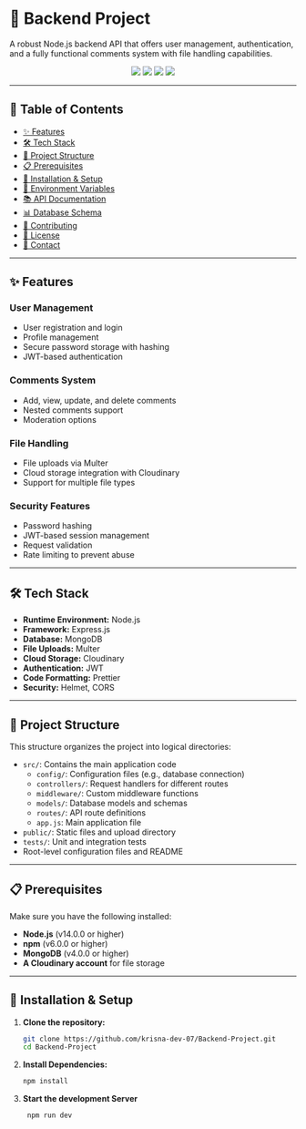 # 🚀 Backend Project

A robust Node.js backend API that offers user management, authentication, and a fully functional comments system with file handling capabilities.

<div align="center">
  <img src="https://img.shields.io/badge/Node.js-339933?style=for-the-badge&logo=node.js&logoColor=white" />
  <img src="https://img.shields.io/badge/Express.js-000000?style=for-the-badge&logo=express&logoColor=white" />
  <img src="https://img.shields.io/badge/MongoDB-47A248?style=for-the-badge&logo=mongodb&logoColor=white" />
  <img src="https://img.shields.io/badge/JavaScript-F7DF1E?style=for-the-badge&logo=javascript&logoColor=black" />
</div>

---

## 📑 Table of Contents

- [✨ Features](#✨-features)
- [🛠 Tech Stack](#🛠-tech-stack)
- [📁 Project Structure](#📁-project-structure)
- [📋 Prerequisites](#📋-prerequisites)
- [🚀 Installation & Setup](#🚀-installation--setup)
- [🔐 Environment Variables](#🔐-environment-variables)
- [📚 API Documentation](#📚-api-documentation)
- [📊 Database Schema](#📊-database-schema)
- [🤝 Contributing](#🤝-contributing)
- [📄 License](#📄-license)
- [📧 Contact](#📧-contact)

---

## ✨ Features

### User Management
- User registration and login
- Profile management
- Secure password storage with hashing
- JWT-based authentication

### Comments System
- Add, view, update, and delete comments
- Nested comments support
- Moderation options

### File Handling
- File uploads via Multer
- Cloud storage integration with Cloudinary
- Support for multiple file types

### Security Features
- Password hashing
- JWT-based session management
- Request validation
- Rate limiting to prevent abuse

---

## 🛠 Tech Stack

- **Runtime Environment:** Node.js
- **Framework:** Express.js
- **Database:** MongoDB
- **File Uploads:** Multer
- **Cloud Storage:** Cloudinary
- **Authentication:** JWT
- **Code Formatting:** Prettier
- **Security:** Helmet, CORS

---

## 📁 Project Structure


This structure organizes the project into logical directories:

- `src/`: Contains the main application code
  - `config/`: Configuration files (e.g., database connection)
  - `controllers/`: Request handlers for different routes
  - `middleware/`: Custom middleware functions
  - `models/`: Database models and schemas
  - `routes/`: API route definitions
  - `app.js`: Main application file
- `public/`: Static files and upload directory
- `tests/`: Unit and integration tests
- Root-level configuration files and README


---

## 📋 Prerequisites

Make sure you have the following installed:
- **Node.js** (v14.0.0 or higher)
- **npm** (v6.0.0 or higher)
- **MongoDB** (v4.0.0 or higher)
- **A Cloudinary account** for file storage

---

## 🚀 Installation & Setup

1. **Clone the repository:**
   ```bash
   git clone https://github.com/krisna-dev-07/Backend-Project.git
   cd Backend-Project
2. **Install Dependencies:**
    ```bash
    npm install
3. **Start the development Server**
    ```bash
     npm run dev
    